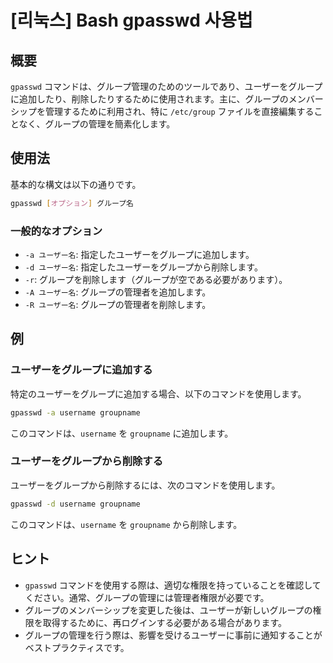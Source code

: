 # [리눅스] Bash gpasswd 사용법

## 概要
`gpasswd` コマンドは、グループ管理のためのツールであり、ユーザーをグループに追加したり、削除したりするために使用されます。主に、グループのメンバーシップを管理するために利用され、特に `/etc/group` ファイルを直接編集することなく、グループの管理を簡素化します。

## 使用法
基本的な構文は以下の通りです。

```bash
gpasswd [オプション] グループ名
```

### 一般的なオプション
- `-a ユーザー名`: 指定したユーザーをグループに追加します。
- `-d ユーザー名`: 指定したユーザーをグループから削除します。
- `-r`: グループを削除します（グループが空である必要があります）。
- `-A ユーザー名`: グループの管理者を追加します。
- `-R ユーザー名`: グループの管理者を削除します。

## 例
### ユーザーをグループに追加する
特定のユーザーをグループに追加する場合、以下のコマンドを使用します。

```bash
gpasswd -a username groupname
```

このコマンドは、`username` を `groupname` に追加します。

### ユーザーをグループから削除する
ユーザーをグループから削除するには、次のコマンドを使用します。

```bash
gpasswd -d username groupname
```

このコマンドは、`username` を `groupname` から削除します。

## ヒント
- `gpasswd` コマンドを使用する際は、適切な権限を持っていることを確認してください。通常、グループの管理には管理者権限が必要です。
- グループのメンバーシップを変更した後は、ユーザーが新しいグループの権限を取得するために、再ログインする必要がある場合があります。
- グループの管理を行う際は、影響を受けるユーザーに事前に通知することがベストプラクティスです。